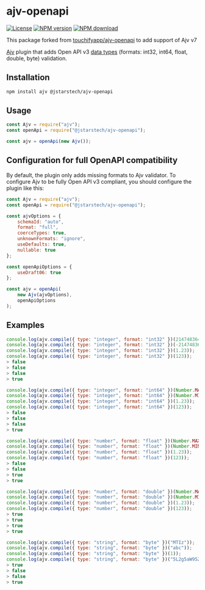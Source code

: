 # ajv-openapi

[![License](http://img.shields.io/badge/license-MIT-green.svg)](http://opensource.org/licenses/MIT)
[![NPM version](https://img.shields.io/npm/v/@jstarstech/ajv-openapi.svg?style=flat-square)](https://npmjs.org/package/ajv-openapi)
[![NPM download](https://img.shields.io/npm/dm/@jstarstech/ajv-openapi.svg?style=flat-square)](https://npmjs.org/package/ajv-openapi)

This package forked from [touchifyapp/ajv-openapi](https://github.com/touchifyapp/ajv-openapi) to add support of Ajv v7

[Ajv](https://github.com/epoberezkin/ajv) plugin that adds Open API v3 [data types](http://swagger.io/specification/#dataTypeFormat) (formats: int32, int64, float, double, byte) validation.

## Installation 

```bash
npm install ajv @jstarstech/ajv-openapi
```

## Usage

```javascript
const Ajv = require("ajv");
const openApi = require("@jstarstech/ajv-openapi");

const ajv = openApi(new Ajv());
```

## Configuration for full OpenAPI compatibility

By default, the plugin only adds missing formats to Ajv validator.
To configure Ajv to be fully Open API v3 compliant, you should configure the plugin like this:

```javascript
const Ajv = require("ajv");
const openApi = require("@jstarstech/ajv-openapi");

const ajvOptions = {
    schemaId: "auto",
    format: "full",
    coerceTypes: true,
    unknownFormats: "ignore",
    useDefaults: true,
    nullable: true
};

const openApiOptions = {
    useDraft06: true
};

const ajv = openApi(
    new Ajv(ajvOptions),
    openApiOptions
);
```

## Examples

```javascript
console.log(ajv.compile({ type: "integer", format: "int32" })(2147483648));
console.log(ajv.compile({ type: "integer", format: "int32" })(-2147483649));
console.log(ajv.compile({ type: "integer", format: "int32" })(1.23));
console.log(ajv.compile({ type: "integer", format: "int32" })(123));
> false
> false
> false
> true

console.log(ajv.compile({ type: "integer", format: "int64" })(Number.MAX_VALUE));
console.log(ajv.compile({ type: "integer", format: "int64" })(Number.MIN_VALUE));
console.log(ajv.compile({ type: "integer", format: "int64" })(1.23));
console.log(ajv.compile({ type: "integer", format: "int64" })(123));
> false
> false
> false
> true

console.log(ajv.compile({ type: "number", format: "float" })(Number.MAX_VALUE));
console.log(ajv.compile({ type: "number", format: "float" })(Number.MIN_VALUE));
console.log(ajv.compile({ type: "number", format: "float" })(1.23));
console.log(ajv.compile({ type: "number", format: "float" })(123));
> false
> false
> true
> true

console.log(ajv.compile({ type: "number", format: "double" })(Number.MAX_VALUE));
console.log(ajv.compile({ type: "number", format: "double" })(Number.MIN_VALUE));
console.log(ajv.compile({ type: "number", format: "double" })(1.23));
console.log(ajv.compile({ type: "number", format: "double" })(123));
> true
> true
> true
> true

console.log(ajv.compile({ type: "string", format: "byte" })("MTIz"));
console.log(ajv.compile({ type: "string", format: "byte" })("abc"));
console.log(ajv.compile({ type: "string", format: "byte" })(1));
console.log(ajv.compile({ type: "string", format: "byte" })("5L2g5aW95ZWK"));
> true
> false
> false
> true
```